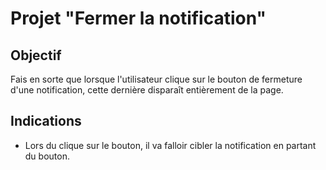 # Projet "Fermer la notification"

## Objectif
Fais en sorte que lorsque l'utilisateur clique sur le bouton de fermeture d'une notification, cette dernière disparaît entièrement de la page.

## Indications
- Lors du clique sur le bouton, il va falloir cibler la notification en partant du bouton.